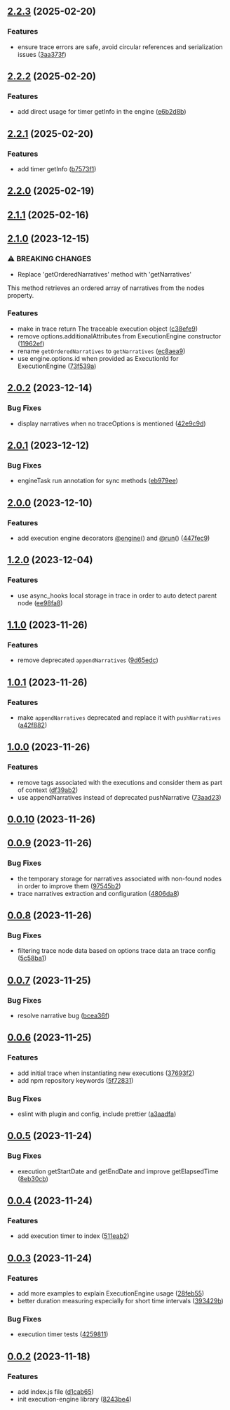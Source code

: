 ## [2.2.3](https://github.com/tabkram/execution-engine/compare/v2.2.2...v2.2.3) (2025-02-20)

### Features

* ensure trace errors are safe, avoid circular references and serialization issues ([3aa373f](https://github.com/tabkram/execution-engine/commit/3aa373f24560676e9d0c5e015ec5016ccd3db011))
## [2.2.2](https://github.com/tabkram/execution-engine/compare/v2.2.1...v2.2.2) (2025-02-20)

### Features

* add direct usage for timer getInfo in the engine ([e6b2d8b](https://github.com/tabkram/execution-engine/commit/e6b2d8be8c1ba6eca80c29a03fea782e66258f0e))
## [2.2.1](https://github.com/tabkram/execution-engine/compare/v2.2.0...v2.2.1) (2025-02-20)

### Features

* add timer getInfo ([b7573f1](https://github.com/tabkram/execution-engine/commit/b7573f1346688b51e2d1a348d8d8ad9fb195fbed))
## [2.2.0](https://github.com/tabkram/execution-engine/compare/v2.1.1...v2.2.0) (2025-02-19)
## [2.1.1](https://github.com/tabkram/execution-engine/compare/v2.1.0...v2.1.1) (2025-02-16)
## [2.1.0](https://github.com/tabkram/execution-engine/compare/v2.0.2...v2.1.0) (2023-12-15)

### ⚠ BREAKING CHANGES

* Replace 'getOrderedNarratives' method with 'getNarratives'

This method retrieves an ordered array of narratives from the nodes property.

### Features

* make in trace return The traceable execution object ([c38efe9](https://github.com/tabkram/execution-engine/commit/c38efe9e7dceddf915de26c2ffc7b651ccb15edf))
* remove options.additionalAttributes from ExecutionEngine constructor ([11962ef](https://github.com/tabkram/execution-engine/commit/11962ef62d56327de39f813aee78a833a6574a72))
* rename `getOrderedNarratives` to `getNarratives` ([ec8aea9](https://github.com/tabkram/execution-engine/commit/ec8aea96c4b0e414bd73d3c539a0eb530eca3ab7))
* use engine.options.id when provided as ExecutionId for ExecutionEngine ([73f539a](https://github.com/tabkram/execution-engine/commit/73f539a30438fa7e15d1e85c78a6c8db75abf162))
## [2.0.2](https://github.com/tabkram/execution-engine/compare/v2.0.1...v2.0.2) (2023-12-14)

### Bug Fixes

* display narratives when no traceOptions is mentioned ([42e9c9d](https://github.com/tabkram/execution-engine/commit/42e9c9d238a68cb76dc2a2abe14282b6610b75c2))
## [2.0.1](https://github.com/tabkram/execution-engine/compare/v2.0.0...v2.0.1) (2023-12-12)

### Bug Fixes

* engineTask run annotation for sync methods ([eb979ee](https://github.com/tabkram/execution-engine/commit/eb979eeef60b50cdf53dcba0ba9943bea32b6979))
## [2.0.0](https://github.com/tabkram/execution-engine/compare/v1.2.0...v2.0.0) (2023-12-10)

### Features

* add execution engine decorators [@engine](https://github.com/engine)() and [@run](https://github.com/run)() ([447fec9](https://github.com/tabkram/execution-engine/commit/447fec9c393f428ed9c1ca2edc27a312626166e4))
## [1.2.0](https://github.com/tabkram/execution-engine/compare/v1.1.0...v1.2.0) (2023-12-04)

### Features

* use async_hooks local storage in trace in order to auto detect parent node ([ee98fa8](https://github.com/tabkram/execution-engine/commit/ee98fa8cc095096d1ead02bc57e054201bdd9d45))
## [1.1.0](https://github.com/tabkram/execution-engine/compare/v1.0.1...v1.1.0) (2023-11-26)

### Features

* remove deprecated `appendNarratives` ([9d65edc](https://github.com/tabkram/execution-engine/commit/9d65edc654768dc42d5169f6bd5fd270369a0eff))
## [1.0.1](https://github.com/tabkram/execution-engine/compare/v1.0.0...v1.0.1) (2023-11-26)

### Features

* make `appendNarratives` deprecated and replace it with `pushNarratives` ([a42f882](https://github.com/tabkram/execution-engine/commit/a42f882320baa059eca81c9ece2ec8f9a5aff568))
## [1.0.0](https://github.com/tabkram/execution-engine/compare/v0.0.10...v1.0.0) (2023-11-26)

### Features

* remove tags associated with the executions and consider them as part of context ([df39ab2](https://github.com/tabkram/execution-engine/commit/df39ab2be6d929308b8f4e34ad98c8924929097f))
* use appendNarratives instead of deprecated pushNarrative ([73aad23](https://github.com/tabkram/execution-engine/commit/73aad234b8219c69f3ec6008fc3d73be2255648d))
## [0.0.10](https://github.com/tabkram/execution-engine/compare/v0.0.9...v0.0.10) (2023-11-26)
## [0.0.9](https://github.com/tabkram/execution-engine/compare/v0.0.8...v0.0.9) (2023-11-26)

### Bug Fixes

* the temporary storage for narratives associated with non-found nodes in order to improve them ([97545b2](https://github.com/tabkram/execution-engine/commit/97545b28bb609722c232bf231328a113b2ffe1f8))
* trace narratives extraction and configuration ([4806da8](https://github.com/tabkram/execution-engine/commit/4806da8df051603fef62602cdd909f4acce034dc))
## [0.0.8](https://github.com/tabkram/execution-engine/compare/v0.0.7...v0.0.8) (2023-11-26)

### Bug Fixes

* filtering trace node data based on options trace data an trace config ([5c58ba1](https://github.com/tabkram/execution-engine/commit/5c58ba1dc8cf08f6bdb8aada38ea6101068eb96e))
## [0.0.7](https://github.com/tabkram/execution-engine/compare/v0.0.6...v0.0.7) (2023-11-25)

### Bug Fixes

* resolve narrative bug ([bcea36f](https://github.com/tabkram/execution-engine/commit/bcea36faf6da728512f0753e7e944828d4aad3c5))
## [0.0.6](https://github.com/tabkram/execution-engine/compare/v0.0.5...v0.0.6) (2023-11-25)

### Features

* add initial trace when instantiating new executions ([37693f2](https://github.com/tabkram/execution-engine/commit/37693f251e5f6f10608e8bec83a04792826f9bf1))
* add npm repository keywords ([5f72831](https://github.com/tabkram/execution-engine/commit/5f7283198a94a79f1e779f800c73cb04cd766964))

### Bug Fixes

* eslint with plugin and config, include prettier ([a3aadfa](https://github.com/tabkram/execution-engine/commit/a3aadfa7908830339d7833808f156accac2102f9))
## [0.0.5](https://github.com/tabkram/execution-engine/compare/v0.0.4...v0.0.5) (2023-11-24)

### Bug Fixes

* execution getStartDate and getEndDate and improve getElapsedTime ([8eb30cb](https://github.com/tabkram/execution-engine/commit/8eb30cb2306e737cdb54b671be47011459e0a575))
## [0.0.4](https://github.com/tabkram/execution-engine/compare/v0.0.3...v0.0.4) (2023-11-24)

### Features

* add execution timer to index ([511eab2](https://github.com/tabkram/execution-engine/commit/511eab242e1fc98669c54075440def88b8535f34))
## [0.0.3](https://github.com/tabkram/execution-engine/compare/v0.0.2...v0.0.3) (2023-11-24)

### Features

* add more examples to explain ExecutionEngine usage ([28feb55](https://github.com/tabkram/execution-engine/commit/28feb558c4b5a96b17a4af156c2fb641478055d8))
* better duration measuring especially for short time intervals ([393429b](https://github.com/tabkram/execution-engine/commit/393429bcf156171d96a20cbd43057ba96c3faa55))

### Bug Fixes

* execution timer tests ([4259811](https://github.com/tabkram/execution-engine/commit/4259811e87c762d035630f5f5aea2f65f727f0a3))
## [0.0.2](https://github.com/tabkram/execution-engine/compare/8243be45fd13a0fbb968c18bf9401b7ea657cf8e...v0.0.2) (2023-11-18)

### Features

* add index.js file ([d1cab65](https://github.com/tabkram/execution-engine/commit/d1cab65af368fe6fc1fc085a8a60e5c7e59974a7))
* init execution-engine library ([8243be4](https://github.com/tabkram/execution-engine/commit/8243be45fd13a0fbb968c18bf9401b7ea657cf8e))
